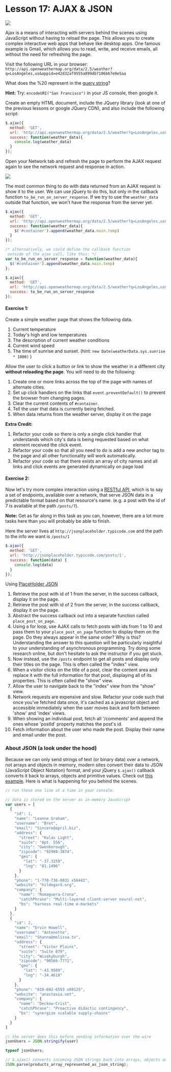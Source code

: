 # Lesson 17: AJAX & JSON

![](resources/ajax.png)

Ajax is a means of interacting with servers behind the scenes using JavaScript without having to reload the page. This allows you to create complex interactive web apps that behave like desktop apps. One famous example is Gmail, which allows you to read, write, and receive emails, all without the need for refreshing the page.

Visit the following URL in your browser: `http://api.openweathermap.org/data/2.5/weather?q=LosAngeles,us&appid=e42d32af9555a899db7106b67e9e5aa`

What does the %20 represent in the [query string](//en.wikipedia.org/wiki/Query_string)?

**Hint:** Try: `encodeURI("San Francisco")` in your JS console, then google it.

Create an empty HTML document, include the JQuery library (look at one of the previous lessons or google JQuery CDN), and also include the following script:

```javascript
$.ajax({
  method: 'GET',
  url: 'http://api.openweathermap.org/data/2.5/weather?q=LosAngeles,us&appid=e42d32af9555a899db7106b67e9e5aae',
  success: function(weather_data){
    console.log(weather_data)
  }
});
```

Open your Network tab and refresh the page to perform the AJAX request again to see the network request and response in action.

![](resources/ajax_query.png)

The most common thing to do with data returned from an AJAX request is show it to the user. We can use jQuery to do this, but only in the callback function `to_be_run_on_server_response`. If we try to use the `weather_data` outside that function, we won't have the response from the server yet.

```javascript
$.ajax({
  method: 'GET',
  url: 'http://api.openweathermap.org/data/2.5/weather?q=LosAngeles,us&appid=e42d32af9555a899db7106b67e9e5aae',
  success: function(weather_data){
    $('#container').append(weather_data.main.temp)
  }
});

/* alternatively, we could define the callback function
 outside of the ajax call, like this: */
var to_be_run_on_server_response = function(weather_data){
  $('#container').append(weather_data.main.temp)
};

$.ajax({
  method: 'GET',
  url: 'http://api.openweathermap.org/data/2.5/weather?q=LosAngeles,us&appid=e42d32af9555a899db7106b67e9e5aae',
  success: to_be_run_on_server_response
});
```

#### Exercise 1:

Create a simple weather page that shows the following data.

1.  Current temperature
2.  Today's high and low temperatures
3.  The description of current weather conditions
4.  Current wind speed
5.  The time of sunrise and sunset. (hint: `new Date(weatherData.sys.sunrise * 1000)` )

Allow the user to click a button or link to show the weather in a different city **without reloading the page**. You will need to do the following:

1.  Create one or more links across the top of the page with names of alternate cities.
2.  Set up click handlers on the links that `event.preventDefault()` to prevent the browser from changing pages.
3.  Clear the current contents of `#container`.
4.  Tell the user that data is currently being fetched.
5.  When data returns from the weather server, display it on the page

**Extra Credit:**

1.  Refactor your code so there is only a single click handler that understands which city's data is being requested based on what element received the click event.
2.  Refactor your code so that all you need to do is add a new anchor tag to the page and all other functionality will work automatically.
3.  Refactor your code so that there exists an array of city names and all links and click events are generated dynamically on page load

#### Exercise 2:

Now let's try more complex interaction using a [RESTful API](//en.wikipedia.org/wiki/Representational_state_transfer), which is to say a set of endpoints, available over a network, that serve JSON data in a predictable format based on that resource's name. (e.g. a post with the id of 7 is available at the path `/posts/7`).

**Note:** Get as far along in this task as you can, however, there are a lot more tasks here than you will probably be able to finish.  

Here the server lives at `http://jsonplaceholder.typicode.com` and the path to the info we want is `/posts/1`

```javascript
$.ajax({
  method: 'GET',
  url: 'http://jsonplaceholder.typicode.com/posts/1',
  success: function(data) {
    console.log(data)
  }
});
```

Using [PlaceHolder JSON](http://jsonplaceholder.typicode.com/)

1.  Retrieve the post with id of 1 from the server, in the success callback, display it on the page.
2.  Retrieve the post with id of 2 from the server, in the success callback, display it on the page.
3.  Abstract the success callback out into a separate function called `place_post_on_page`.
4.  Using a for loop, use AJAX calls to fetch posts with ids from 1 to 10 and pass them to your `place_post_on_page` function to display them on the page. Do they always appear in the same order? Why is this? Understanding the answer to this question will be particularly insightful to your understanding of asynchronous programming. Try doing some research online, but don't hesitate to ask the instructor if you get stuck.
5.  Now instead, use the `/posts` endpoint to get all posts and display only their titles on the page. This is often called the "index" view.
6.  When a visitor clicks on the title of a post, clear the content area and replace it with the full information for that post, displaying all of its properties. This is often called the "show" view.
7.  Allow the user to navigate back to the "index" view from the "show" view.
8.  Network requests are expensive and slow. Refactor your code such that once you've fetched data once, it's cached as a javascript object and accessible immediately when the user moves back and forth between 'show' and 'index' views.
9.  When showing an individual post, fetch all '/comments' and append the ones whose 'postId' property matches the post's id.
10.  Fetch information about the user who made the post. Display their name and email under the post.

### About JSON (a look under the hood)

Because we can only send strings of text (or binary data) over a network, not arrays and objects in memory, modern sites convert their data to JSON (JavaScript Object Notation) format, and your jQuery `$.ajax()` callback converts it back to arrays, objects and primitive values. Check out [this example](http://learnxinyminutes.com/docs/json/). Here is what is happening for you behind the scenes.

```javascript
// run these one line at a time in your console.

// data is stored on the server as in-memory JavaScript
var users = [
  {
    "id": 1,
    "name": "Leanne Graham",
    "username": "Bret",
    "email": "Sincere@april.biz",
    "address": {
      "street": "Kulas Light",
      "suite": "Apt. 556",
      "city": "Gwenborough",
      "zipcode": "92998-3874",
      "geo": {
        "lat": "-37.3159",
        "lng": "81.1496"
      }
    },
    "phone": "1-770-736-8031 x56442",
    "website": "hildegard.org",
    "company": {
      "name": "Romaguera-Crona",
      "catchPhrase": "Multi-layered client-server neural-net",
      "bs": "harness real-time e-markets"
    }
  },
  {
    "id": 2,
    "name": "Ervin Howell",
    "username": "Antonette",
    "email": "Shanna@melissa.tv",
    "address": {
      "street": "Victor Plains",
      "suite": "Suite 879",
      "city": "Wisokyburgh",
      "zipcode": "90566-7771",
      "geo": {
        "lat": "-43.9509",
        "lng": "-34.4618"
      }
    },
    "phone": "010-692-6593 x09125",
    "website": "anastasia.net",
    "company": {
      "name": "Deckow-Crist",
      "catchPhrase": "Proactive didactic contingency",
      "bs": "synergize scalable supply-chains"
    }
  }
]

// the server does this before sending information over the wire
jsonUsers = JSON.stringify(user)

typeof jsonUsers;

// $.ajax() converts incoming JSON strings back into arrays, objects and primitive values before passing it into your callback function.
JSON.parse(products_array_represented_as_json_string);
```
